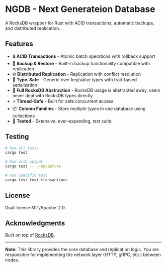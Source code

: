 # NGDB - Next Generateion Database

A RocksDB wrapper for Rust with ACID transactions, automatic backups, and distributed replication.

## Features

- 🔒 **ACID Transactions** - Atomic batch operations with rollback support
- 💾 **Backup & Restore** - Built-in backup functionality compatible with replication
- 🌐 **Distributed Replication** - Replication with conflict resolution
- 🎯 **Type-Safe** - Generic over key/value types with trait-based serialization
- 🔐 **Full RocksDB Abstraction** - RocksDB usage is abstracted away, users never deal with RocksDB types directly
- ⚡ **Thread-Safe** - Built for safe concurrent access
- 📦 **Column Families** - Store multiple types in one database using collections
- 🧪 **Tested** - Extensive, ever-expanding, test suite

## Testing

```bash
# Run all tests
cargo test

# Run with output
cargo test -- --nocapture

# Run specific test
cargo test test_transactions
```

## License

Dual license MIT/Apache-2.0.

## Acknowledgments

Built on top of [RocksDB](https://rocksdb.org/).

---

**Note**: This library provides the core database and replication logic. You are responsible for implementing the network layer (HTTP, gRPC, etc.) between nodes.
